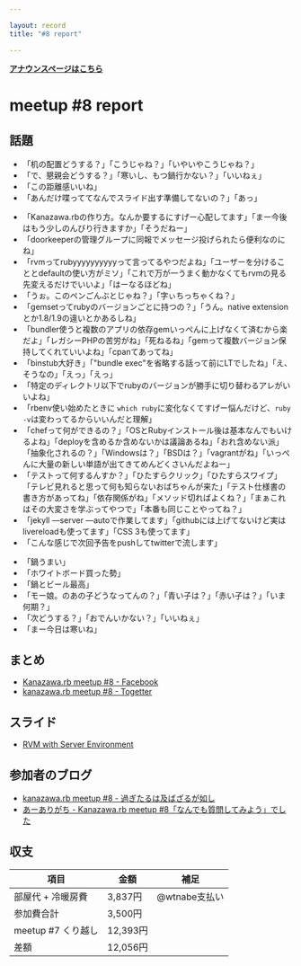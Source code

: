 ```yaml
---

layout: record
title: "#8 report"

---
```


<p> <a href="./"><strong>アナウンスページはこちら</strong></a></p>

meetup #8 report
=================

話題
----

-   「机の配置どうする？」「こうじゃね？」「いやいやこうじゃね？」
-   「で、懇親会どうする？」「寒いし、もつ鍋行かない？」「いいねぇ」
-   「この距離感いいね」
-   「あんだけ喋っててなんでスライド出す準備してないの？」「あっ」

<!-- -->

-   「Kanazawa.rbの作り方。なんか要するにすげー心配してます」「まー今後はもう少しのんびり行きますか」「そうだねー」
-   「doorkeeperの管理グループに同報でメッセージ投げられたら便利なのにね」
-   「rvmってrubyyyyyyyyyyって言ってるやつだよね」「ユーザーを分けることとdefaultの使い方がミソ」「これで万が一うまく動かなくてもrvmの見る先変えるだけでいいよ」「はーなるほどね」
-   「うぉ。このペンごんぶとじゃね？」「字ぃちっちゃくね？」
-   「gemsetってrubyのバージョンごとに持つの？」「うん。native extensionとか1.8/1.9の違いとかあるしね」
-   「bundler使うと複数のアプリの依存gemいっぺんに上げなくて済むから楽だよ」「レガシーPHPの苦労がね」「死ねるね」「gemって複数バージョン保持してくれていいよね」「cpanてあってね」
-   「binstub大好き」「"bundle exec"を省略する話って前にLTでしたね」「え、そうなの」「えっ」「えっ」
-   「特定のディレクトリ以下でrubyのバージョンが勝手に切り替わるアレがいいよね」
-   「rbenv使い始めたときに `which ruby`に変化なくてすげー悩んだけど、`ruby -v`は変わってるからいいんだと理解」
-   「chefって何ができるの？」「OSとRubyインストール後は基本なんでもいけるよね」「deployを含めるか含めないかは議論あるね」「おれ含めない派」「抽象化されるの？」「Windowsは？」「BSDは？」「vagrantがね」「いっぺんに大量の新しい単語が出てきてめんどくさいんだよねー」
-   「テストって何するんすか？」「ひたすらクリック」「ひたすらスワイプ」「テレビ見れると思って何も知らないおばちゃんが来た」「テスト仕様書の書き方があってね」「依存関係がね」「メソッド切ればよくね？」「まぁこれはその大変さを学ぶってやつで」「本番も同じことやってね？」
-   「jekyll —server —autoで作業してます」「githubには上げてないけど実はlivereloadも使ってます」「CSS 3も使ってます」
-   「こんな感じで次回予告をpushしてtwitterで流します」

<!-- -->

-   「鍋うまい」
-   「ホワイトボード買った勢」
-   「鍋とビール最高」
-   「モー娘。のあの子どうなってんの？」「青い子は？」「赤い子は？」「いま何期？」
-   「次どうする？」「おでんいかない？」「いいねぇ」
-   「まー今日は寒いね」

まとめ
------

-   [Kanazawa.rb meetup #8 - Facebook](https://www.facebook.com/media/set/?set=a.525080017534439.1073741826.462234290485679)
-   [kanazawa.rb meetup #8 - Togetter](http://togetter.com/li/491035)

スライド
--------

-   [RVM with Server Environment](http://www.slideshare.net/yizawa/rvm-server)

参加者のブログ
--------------

-   [kanazawa.rb meetup #8 - 過ぎたるは及ばざるが如し](http://cotton-desu.hatenablog.com/entry/2013/04/23/005041)
-   [あーありがち - Kanazawa.rb meetup #8「なんでも質問してみよう」でした](http://aligach.net/diary/20130420.html)

収支
----

 | 項目                  | 金額       | 補足            |
 | --------------------- | ---------- | --------------- |
 | 部屋代 + 冷暖房費     | 3,837円    | @wtnabe支払い   |
 | 参加費合計            | 3,500円    |                 |
 | meetup #7 くり越し    | 12,393円   |                 |
 | 差額                  | 12,056円   |                 |

